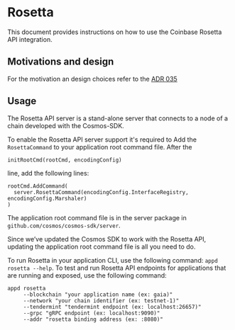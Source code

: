 <!--
order: false
parent:
  order: 2
-->

# Rosetta

This document provides instructions on how to use the Coinbase Rosetta API integration.

## Motivations and design

For the motivation an design choices refer to the [ADR 035](../architecture/adr-035-rosetta-api-support.md)

## Usage

The Rosetta API server is a stand-alone server that connects to a node of a chain developed with the Cosmos-SDK. 

To enable the Rosetta API server support it's required to Add the `RosettaCommand` to your application root command file.
After the 

```
initRootCmd(rootCmd, encodingConfig)
```

line, add the following lines:

```
rootCmd.AddCommand(
  server.RosettaCommand(encodingConfig.InterfaceRegistry, encodingConfig.Marshaler)
)
```


The application root command file is in the server package in `github.com/cosmos/cosmos-sdk/server`.

Since we’ve updated the Cosmos SDK to work with the Rosetta API, updating the application root command file is all you need to do.

To run Rosetta in your application CLI, use the following command:
`appd rosetta --help`.
To test and run Rosetta API endpoints for applications that are running and exposed, use the following command:

```
appd rosetta
     --blockchain "your application name (ex: gaia)"
     --network "your chain identifier (ex: testnet-1)"
     --tendermint "tendermint endpoint (ex: localhost:26657)"
     --grpc "gRPC endpoint (ex: localhost:9090)"
     --addr "rosetta binding address (ex: :8080)"
```
